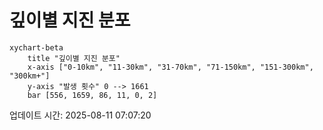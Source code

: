 # 깊이별 지진 분포

```mermaid
xychart-beta
    title "깊이별 지진 분포"
    x-axis ["0-10km", "11-30km", "31-70km", "71-150km", "151-300km", "300km+"]
    y-axis "발생 횟수" 0 --> 1661
    bar [556, 1659, 86, 11, 0, 2]
```

업데이트 시간: 2025-08-11 07:07:20
